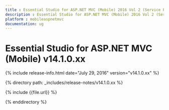 ```yaml
---
title : Essential Studio for ASP.NET MVC (Mobile) 2016 Vol 2 (Service Pack 1)Release Notes
description : Essential Studio for ASP.NET MVC (Mobile) 2016 Vol 2 (Service Pack 1)Release Notes
platform : mobileaspnetmvc
documentation: ug
---
```


# Essential Studio for ASP.NET MVC (Mobile) v14.1.0.xx

{% include release-info.html date="July 29, 2016" version="v14.1.0.xx" %} 

{% directory path: _includes/release-notes/v14.1.0.xx %}

{% include {{file.url}} %}

{% enddirectory %}